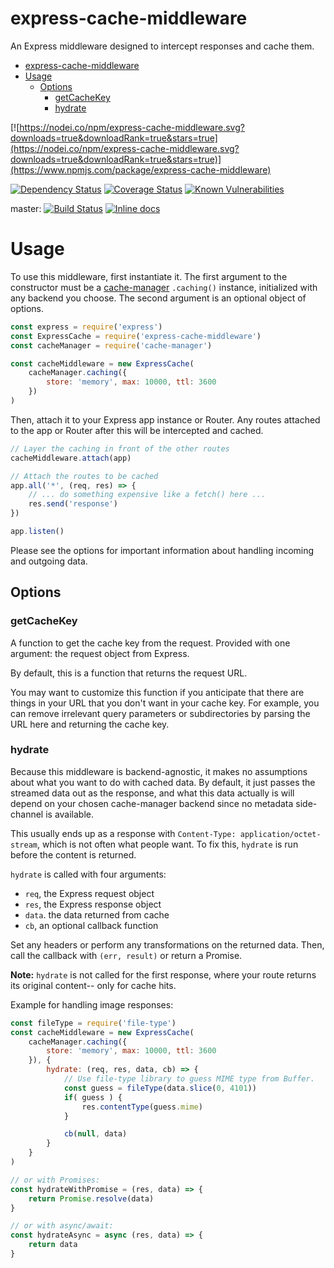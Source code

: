 # express-cache-middleware

An Express middleware designed to intercept responses and cache them.

<!-- MDTOC maxdepth:6 firsth1:1 numbering:0 flatten:0 bullets:1 updateOnSave:1 -->

- [express-cache-middleware](#express-cache-middleware)   
- [Usage](#Usage)   
   - [Options](#Options)   
      - [getCacheKey](#getCacheKey)   
      - [hydrate](#hydrate)   

<!-- /MDTOC -->

[![https://nodei.co/npm/express-cache-middleware.svg?downloads=true&downloadRank=true&stars=true](https://nodei.co/npm/express-cache-middleware.svg?downloads=true&downloadRank=true&stars=true)](https://www.npmjs.com/package/express-cache-middleware)

[![Dependency Status](https://david-dm.org/tprobinson/express-cache-middleware.svg)](https://david-dm.org)
[![Coverage Status](https://coveralls.io/repos/github/tprobinson/express-cache-middleware/badge.svg?branch=master)](https://coveralls.io/github/tprobinson/express-cache-middleware?branch=master)
[![Known Vulnerabilities](https://snyk.io/test/github/tprobinson/express-cache-middleware/badge.svg?targetFile=package.json)](https://snyk.io/test/github/tprobinson/express-cache-middleware?targetFile=package.json)

master: [![Build Status](https://travis-ci.org/tprobinson/express-cache-middleware.svg?branch=master)](https://travis-ci.org/tprobinson/express-cache-middleware)
[![Inline docs](http://inch-ci.org/github/tprobinson/express-cache-middleware.svg?branch=master)](http://inch-ci.org/github/tprobinson/express-cache-middleware)


# Usage

To use this middleware, first instantiate it. The first argument to the constructor must be a [cache-manager](https://www.npmjs.com/package/cache-manager) `.caching()` instance, initialized with any backend you choose. The second argument is an optional object of options.

```js
const express = require('express')
const ExpressCache = require('express-cache-middleware')
const cacheManager = require('cache-manager')

const cacheMiddleware = new ExpressCache(
	cacheManager.caching({
		store: 'memory', max: 10000, ttl: 3600
	})
)
```

Then, attach it to your Express app instance or Router. Any routes attached to the app or Router after this will be intercepted and cached.

```js
// Layer the caching in front of the other routes
cacheMiddleware.attach(app)

// Attach the routes to be cached
app.all('*', (req, res) => {
	// ... do something expensive like a fetch() here ...
	res.send('response')
})

app.listen()
```

Please see the options for important information about handling incoming and outgoing data.

## Options

### getCacheKey

A function to get the cache key from the request. Provided with one argument: the request object from Express.

By default, this is a function that returns the request URL.

You may want to customize this function if you anticipate that there are things in your URL that you don't want in your cache key. For example, you can remove irrelevant query parameters or subdirectories by parsing the URL here and returning the cache key.

### hydrate

Because this middleware is backend-agnostic, it makes no assumptions about what you want to do with cached data. By default, it just passes the streamed data out as the response, and what this data actually is will depend on your chosen cache-manager backend since no metadata side-channel is available.

This usually ends up as a response with `Content-Type: application/octet-stream`, which is not often what people want. To fix this, `hydrate` is run before the content is returned.

`hydrate` is called with four arguments:

* `req`, the Express request object
* `res`, the Express response object
* `data`. the data returned from cache
* `cb`, an optional callback function

Set any headers or perform any transformations on the returned data. Then, call the callback with `(err, result)` or return a Promise.

**Note:** `hydrate` is not called for the first response, where your route returns its original content-- only for cache hits.

Example for handling image responses:
```js
const fileType = require('file-type')
const cacheMiddleware = new ExpressCache(
	cacheManager.caching({
		store: 'memory', max: 10000, ttl: 3600
	}), {
		hydrate: (req, res, data, cb) => {
			// Use file-type library to guess MIME type from Buffer.
			const guess = fileType(data.slice(0, 4101))
			if( guess ) {
				res.contentType(guess.mime)
			}

			cb(null, data)
		}
	}
)

// or with Promises:
const hydrateWithPromise = (res, data) => {
	return Promise.resolve(data)
}

// or with async/await:
const hydrateAsync = async (res, data) => {
	return data
}
```
